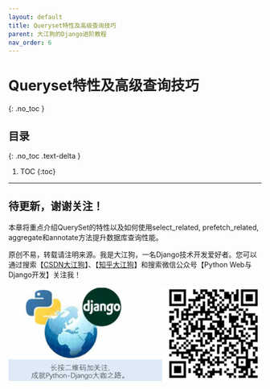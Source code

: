 ```yaml
---
layout: default
title: Queryset特性及高级查询技巧
parent: 大江狗的Django进阶教程
nav_order: 6
---
```


# Queryset特性及高级查询技巧
{: .no_toc }

## 目录
{: .no_toc .text-delta }

1. TOC
{:toc}

---
## 待更新，谢谢关注！

本章将重点介绍QuerySet的特性以及如何使用select_related, prefetch_related, aggregate和annotate方法提升数据库查询性能。

原创不易，转载请注明来源。我是大江狗，一名Django技术开发爱好者。您可以通过搜索【<a href="https://blog.csdn.net/weixin_42134789">CSDN大江狗</a>】、【<a href="https://www.zhihu.com/people/shi-yun-bo-53">知乎大江狗</a>】和搜索微信公众号【Python Web与Django开发】关注我！

![Python Web与Django开发](../../assets/images/django.png)